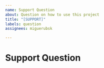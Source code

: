 ```yaml
---
name: Support Question
about: Question on how to use this project
title: "[SUPPORT]"
labels: question
assignees: miguerubsk

---
```


# Support Question
